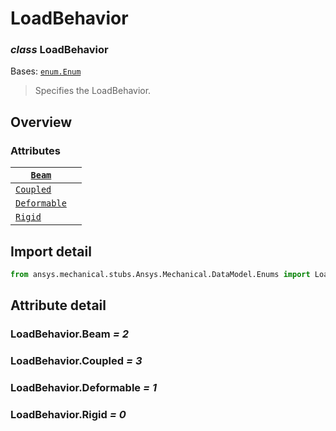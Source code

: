 <a id="loadbehavior"></a>

# LoadBehavior

<a id="LoadBehavior"></a>

### *class* LoadBehavior

Bases: [`enum.Enum`](https://docs.python.org/3/library/enum.html#enum.Enum)

> Specifies the LoadBehavior.

> <!-- !! processed by numpydoc !! -->

<a id="overview"></a>

## Overview

### Attributes

| [`Beam`](../../../ACT/Automation/Mechanical/Connections/Beam.md#Beam)   |    |
|-------------------------------------------------------------------------|----|
| [`Coupled`](#LoadBehavior.Coupled)                                      |    |
| [`Deformable`](#LoadBehavior.Deformable)                                |    |
| [`Rigid`](#LoadBehavior.Rigid)                                          |    |

<a id="import-detail"></a>

## Import detail

```python
from ansys.mechanical.stubs.Ansys.Mechanical.DataModel.Enums import LoadBehavior
```

<a id="attribute-detail"></a>

## Attribute detail

<a id="LoadBehavior.Beam"></a>

### LoadBehavior.Beam *= 2*

<a id="LoadBehavior.Coupled"></a>

### LoadBehavior.Coupled *= 3*

<a id="LoadBehavior.Deformable"></a>

### LoadBehavior.Deformable *= 1*

<a id="LoadBehavior.Rigid"></a>

### LoadBehavior.Rigid *= 0*
